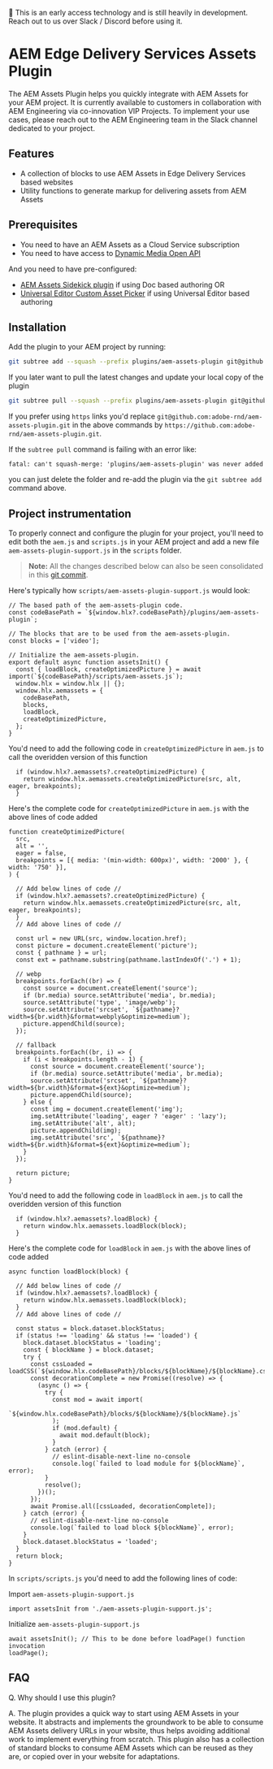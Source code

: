 :construction: This is an early access technology and is still heavily in development. Reach out to us over Slack / Discord before using it.

# AEM Edge Delivery Services Assets Plugin
The AEM Assets Plugin helps you quickly integrate with AEM Assets for your AEM project. It is currently available to customers in collaboration with AEM Engineering via co-innovation VIP Projects. To implement your use cases, please reach out to the AEM Engineering team in the Slack channel dedicated to your project.

## Features
- A collection of blocks to use AEM Assets in Edge Delivery Services based websites
- Utility functions to generate markup for delivering assets from AEM Assets

## Prerequisites
- You need to have an AEM Assets as a Cloud Service subscription
- You need to have access to [Dynamic Media Open API](https://experienceleague.adobe.com/en/docs/experience-manager-cloud-service/content/assets/dynamicmedia/dynamic-media-open-apis/dynamic-media-open-apis-overview)

And you need to have pre-configured:
- [AEM Assets Sidekick plugin](https://www.aem.live/docs/aem-assets-sidekick-plugin) if using Doc based authoring OR
- [Universal Editor Custom Asset Picker](https://developer.adobe.com/uix/docs/extension-manager/extension-developed-by-adobe/configurable-asset-picker/) if using Universal Editor based authoring

## Installation

Add the plugin to your AEM project by running:
```sh
git subtree add --squash --prefix plugins/aem-assets-plugin git@github.com:adobe-rnd/aem-assets-plugin.git main
```

If you later want to pull the latest changes and update your local copy of the plugin
```sh
git subtree pull --squash --prefix plugins/aem-assets-plugin git@github.com:adobe-rnd/aem-assets-plugin.git main
```

If you prefer using `https` links you'd replace `git@github.com:adobe-rnd/aem-assets-plugin.git` in the above commands by `https://github.com:adobe-rnd/aem-assets-plugin.git`.

If the `subtree pull` command is failing with an error like:
```
fatal: can't squash-merge: 'plugins/aem-assets-plugin' was never added
```
you can just delete the folder and re-add the plugin via the `git subtree add` command above.

## Project instrumentation

To properly connect and configure the plugin for your project, you'll need to edit both the `aem.js` and `scripts.js` in your AEM project and add a new file `aem-assets-plugin-support.js` in the `scripts` folder.

> **Note:** All the changes described below can also be seen consolidated in this [git commit](https://github.com/hlxsites/franklin-assets-selector/commit/f512e9b10d752971136fef476402826b61d07f45).


Here's typically how `scripts/aem-assets-plugin-support.js` would look:

```
// The based path of the aem-assets-plugin code.
const codeBasePath = `${window.hlx?.codeBasePath}/plugins/aem-assets-plugin`;

// The blocks that are to be used from the aem-assets-plugin.
const blocks = ['video'];

// Initialize the aem-assets-plugin.
export default async function assetsInit() {
  const { loadBlock, createOptimizedPicture } = await import(`${codeBasePath}/scripts/aem-assets.js`);
  window.hlx = window.hlx || {};
  window.hlx.aemassets = {
    codeBasePath,
    blocks,
    loadBlock,
    createOptimizedPicture,
  };
}
```

You'd need to add the following code in `createOptimizedPicture` in `aem.js` to call the overidden version of this function
```
  if (window.hlx?.aemassets?.createOptimizedPicture) {
    return window.hlx.aemassets.createOptimizedPicture(src, alt, eager, breakpoints);
  }
```

Here's the complete code for `createOptimizedPicture` in `aem.js` with the above lines of code added
```
function createOptimizedPicture(
  src,
  alt = '',
  eager = false,
  breakpoints = [{ media: '(min-width: 600px)', width: '2000' }, { width: '750' }],
) {

  // Add below lines of code //
  if (window.hlx?.aemassets?.createOptimizedPicture) {
    return window.hlx.aemassets.createOptimizedPicture(src, alt, eager, breakpoints);
  }
  // Add above lines of code //

  const url = new URL(src, window.location.href);
  const picture = document.createElement('picture');
  const { pathname } = url;
  const ext = pathname.substring(pathname.lastIndexOf('.') + 1);

  // webp
  breakpoints.forEach((br) => {
    const source = document.createElement('source');
    if (br.media) source.setAttribute('media', br.media);
    source.setAttribute('type', 'image/webp');
    source.setAttribute('srcset', `${pathname}?width=${br.width}&format=webply&optimize=medium`);
    picture.appendChild(source);
  });

  // fallback
  breakpoints.forEach((br, i) => {
    if (i < breakpoints.length - 1) {
      const source = document.createElement('source');
      if (br.media) source.setAttribute('media', br.media);
      source.setAttribute('srcset', `${pathname}?width=${br.width}&format=${ext}&optimize=medium`);
      picture.appendChild(source);
    } else {
      const img = document.createElement('img');
      img.setAttribute('loading', eager ? 'eager' : 'lazy');
      img.setAttribute('alt', alt);
      picture.appendChild(img);
      img.setAttribute('src', `${pathname}?width=${br.width}&format=${ext}&optimize=medium`);
    }
  });

  return picture;
}
```

You'd need to add the following code in `loadBlock` in `aem.js` to call the overidden version of this function
```
  if (window.hlx?.aemassets?.loadBlock) {
    return window.hlx.aemassets.loadBlock(block);
  }
```

Here's the complete code for `loadBlock` in `aem.js` with the above lines of code added
```
async function loadBlock(block) {

  // Add below lines of code //
  if (window.hlx?.aemassets?.loadBlock) {
    return window.hlx.aemassets.loadBlock(block);
  }
  // Add above lines of code //

  const status = block.dataset.blockStatus;
  if (status !== 'loading' && status !== 'loaded') {
    block.dataset.blockStatus = 'loading';
    const { blockName } = block.dataset;
    try {
      const cssLoaded = loadCSS(`${window.hlx.codeBasePath}/blocks/${blockName}/${blockName}.css`);
      const decorationComplete = new Promise((resolve) => {
        (async () => {
          try {
            const mod = await import(
              `${window.hlx.codeBasePath}/blocks/${blockName}/${blockName}.js`
            );
            if (mod.default) {
              await mod.default(block);
            }
          } catch (error) {
            // eslint-disable-next-line no-console
            console.log(`failed to load module for ${blockName}`, error);
          }
          resolve();
        })();
      });
      await Promise.all([cssLoaded, decorationComplete]);
    } catch (error) {
      // eslint-disable-next-line no-console
      console.log(`failed to load block ${blockName}`, error);
    }
    block.dataset.blockStatus = 'loaded';
  }
  return block;
}
```

In `scripts/scripts.js` you'd need to add the following lines of code:

Import `aem-assets-plugin-support.js`
```
import assetsInit from './aem-assets-plugin-support.js';
```

Initialize `aem-assets-plugin-support.js`
```
await assetsInit(); // This to be done before loadPage() function invocation
loadPage();
```

## FAQ

Q. Why should I use this plugin?

A. The plugin provides a quick way to start using AEM Assets in your website. It abstracts and implements the groundwork to be able to consume AEM Assets delivery URLs in your wbsite, thus helps avoiding additional work to implement everything from scratch. This plugin also has a collection of standard blocks to consume AEM Assets which can be reused as they are, or copied over in your website for adaptations.
